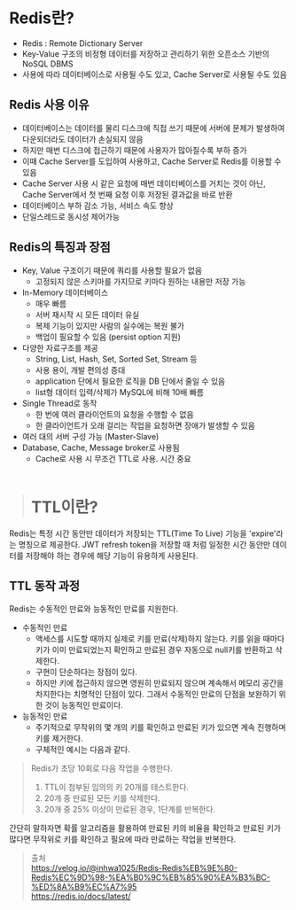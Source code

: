 # Redis란?
- Redis : Remote Dictionary Server 
- Key-Value 구조의 비정형 데이터를 저장하고 관리하기 위한 오픈소스 기반의 NoSQL DBMS
- 사용에 따라 데이터베이스로 사용될 수도 있고, Cache Server로 사용될 수도 있음

## Redis 사용 이유
- 데이터베이스는 데이터를 물리 디스크에 직접 쓰기 때문에 서버에 문제가 발생하여 다운되더라도 데이터가 손실되지 않음
- 하지만 매번 디스크에 접근하기 때문에 사용자가 많아질수록 부하 증가
- 이때 Cache Server를 도입하여 사용하고, Cache Server로 Redis를 이용할 수 있음
- Cache Server 사용 시 같은 요청에 매번 데이터베이스를 거치는 것이 아닌, Cache Server에서 첫 번째 요청 이후 저장된 결과값을 바로 반환
- 데이터베이스 부하 감소 가능, 서비스 속도 향상
- 단일스레드로 동시성 제어가능

## Redis의 특징과 장점
- Key, Value 구조이기 때문에 쿼리를 사용할 필요가 없음
    - 고정되지 않은 스키마를 가지므로 키마다 원하는 내용만 저장 가능
- In-Memory 데이터베이스
    - 매우 빠름
    - 서버 재시작 시 모든 데이터 유실
    - 복제 기능이 있지만 사람의 실수에는 복원 불가
    - 백업이 필요할 수 있음 (persist option 지원)
- 다양한 자료구조를 제공
    - String, List, Hash, Set, Sorted Set, Stream 등
    - 사용 용이, 개발 편의성 증대
    - application 단에서 필요한 로직을 DB 단에서 줄일 수 있음
    - list형 데이터 입력/삭제가 MySQL에 비해 10배 빠름
- Single Thread로 동작
    - 한 번에 여러 클라이언트의 요청을 수행할 수 없음
    - 한 클라이언트가 오래 걸리는 작업을 요청하면 장애가 발생할 수 있음
- 여러 대의 서버 구성 가능 (Master-Slave)
- Database, Cache, Message broker로 사용됨
    - Cache로 사용 시 무조건 TTL로 사용. 시간 중요
<br><br>

> # TTL이란?
Redis는 특정 시간 동안만 데이터가 저장되는 TTL(Time To Live) 기능을 'expire'라는 명칭으로 제공한다. JWT refresh token을 저장할 때 처럼 일정한 시간 동안만 데이터를 저장해야 하는 경우에 해당 기능이 유용하게 사용된다.

## TTL 동작 과정
Redis는 수동적인 만료와 능동적인 만료를 지원한다.

- 수동적인 만료
    - 액세스를 시도할 때까지 실제로 키를 만료(삭제)하지 않는다. 키를 읽을 때마다 키가 이미 만료되었는지 확인하고 만료된 경우 자동으로 null키를 반환하고 삭제한다.
    - 구현이 단순하다는 장점이 있다.
    - 하지만 키에 접근하지 않으면 영원히 만료되지 않으며 계속해서 메모리 공간을 차지한다는 치명적인 단점이 있다. 그래서 수동적인 만료의 단점을 보완하기 위한 것이 능동적인 만료이다.
- 능동적인 만료
    - 주기적으로 무작위의 몇 개의 키를 확인하고 만료된 키가 있으면 계속 진행하며 키를 제거한다.
    - 구체적인 예시는 다음과 같다.
    
> Redis가 초당 10회로 다음 작업을 수행한다.
> 1. TTL이 첨부된 임의의 키 20개를 테스트한다.
> 2. 20개 중 만료된 모든 키를 삭제한다.
> 3. 20개 중 25% 이상이 만료된 경우, 1단계를 반복한다.

간단히 말하자면 확률 알고리즘을 활용하여 만료된 키의 비율을 확인하고 만료된 키가 많다면 무작위로 키를 확인하고 필요에 따라 만료하는 작업을 반복한다.


>출처  
https://velog.io/@inhwa1025/Redis-Redis%EB%9E%80-Redis%EC%9D%98-%EA%B0%9C%EB%85%90%EA%B3%BC-%ED%8A%B9%EC%A7%95  
>https://redis.io/docs/latest/